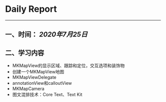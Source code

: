 # Daily Report

--------

## 一、时间： *2020年7月25日*

## 二、学习内容

* MKMapView的显示区域、跟踪和定位，交互选项和装饰物
* 创建一个MKMapView地图
* MKMapViewDelegate
* annotationView和calloutView
* MKMapCamera
* 图文混排技术：Core Text、Text Kit

